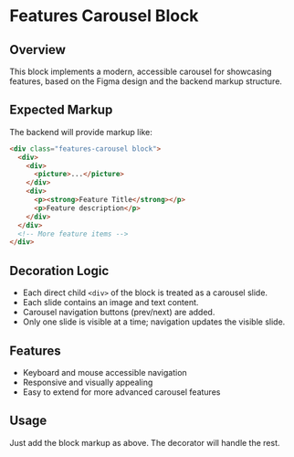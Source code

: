 # Features Carousel Block

## Overview
This block implements a modern, accessible carousel for showcasing features, based on the Figma design and the backend markup structure.

## Expected Markup
The backend will provide markup like:

```html
<div class="features-carousel block">
  <div>
    <div>
      <picture>...</picture>
    </div>
    <div>
      <p><strong>Feature Title</strong></p>
      <p>Feature description</p>
    </div>
  </div>
  <!-- More feature items -->
</div>
```

## Decoration Logic
- Each direct child `<div>` of the block is treated as a carousel slide.
- Each slide contains an image and text content.
- Carousel navigation buttons (prev/next) are added.
- Only one slide is visible at a time; navigation updates the visible slide.

## Features
- Keyboard and mouse accessible navigation
- Responsive and visually appealing
- Easy to extend for more advanced carousel features

## Usage
Just add the block markup as above. The decorator will handle the rest. 